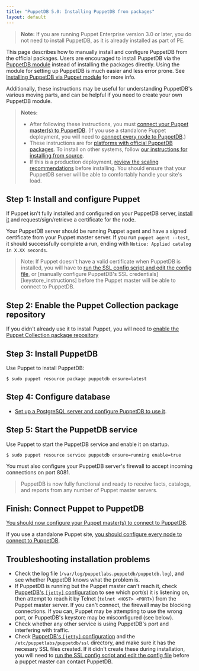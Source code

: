 ```yaml
---
title: "PuppetDB 5.0: Installing PuppetDB from packages"
layout: default
---
```


[connect_master]: ./connect_puppet_master.html
[connect_apply]: ./connect_puppet_apply.html
[ssl_script]: ./maintain_and_tune.html#redo-ssl-setup-after-changing-certificates
[configure_postgres]: ./configure.html#using-postgresql
[configure_heap]: ./configure.html#configuring-the-java-heap-size
[configure_jetty]: ./configure.html#jetty-http-settings
[requirements]: ./index.html#standard-install-rhel-centos-debian-and-ubuntu
[install_module]: ./install_via_module.html
[module]: http://forge.puppet.com/puppetlabs/puppetdb

> **Note:** If you are running Puppet Enterprise version 3.0 or later, you do
> not need to install PuppetDB, as it is already installed as part of PE.

This page describes how to manually install and configure PuppetDB
from the official packages. Users are encouraged to install PuppetDB
via the [PuppetDB module][module] instead of installing the packages
directly. Using the module for setting up PuppetDB is much easier and
less error prone. See [Installing PuppetDB via Puppet
module][install_module] for more info.

Additionally, these instructions may be useful for understanding PuppetDB's
various moving parts, and can be helpful if you need to create your own PuppetDB
module.

> **Notes:**
>
> * After following these instructions, you must
>   [connect your Puppet master(s) to PuppetDB][connect_master]. (If you use a
>   standalone Puppet deployment, you will need to
>   [connect every node to PuppetDB][connect_apply].)
> * These instructions are for
>   [platforms with official PuppetDB packages][requirements]. To install on
>   other systems, follow
>   [our instructions for installing from source](./install_from_source.html).
> * If this is a production deployment,
>   [review the scaling recommendations](./scaling_recommendations.html) before
>   installing. You should ensure that your PuppetDB server will be able to
>   comfortably handle your site's load.

Step 1: Install and configure Puppet
-----

If Puppet isn't fully installed and configured on your PuppetDB server,
[install it][installpuppet] and request/sign/retrieve a certificate for the
node.

[installpuppet]: {{puppet}}/install_pre.html

Your PuppetDB server should be running Puppet agent and have a signed
certificate from your Puppet master server. If you run `puppet agent --test`, it
should successfully complete a run, ending with `Notice: Applied catalog in X.XX
seconds`.

> Note: If Puppet doesn't have a valid certificate when PuppetDB is installed,
> you will have to
> [run the SSL config script and edit the config file][ssl_script], or
> [manually configure PuppetDB's SSL credentials][keystore_instructions] before
> the Puppet master will be able to connect to PuppetDB.

Step 2: Enable the Puppet Collection package repository
-----

If you didn't already use it to install Puppet, you will need to
[enable the Puppet Collection package repository]({{puppet}}/puppet_collections.html)

Step 3: Install PuppetDB
-----

Use Puppet to install PuppetDB:

    $ sudo puppet resource package puppetdb ensure=latest

Step 4: Configure database
-----

- [Set up a PostgreSQL server and configure PuppetDB to use it][configure_postgres].

Step 5: Start the PuppetDB service
-----

Use Puppet to start the PuppetDB service and enable it on startup.

    $ sudo puppet resource service puppetdb ensure=running enable=true

You must also configure your PuppetDB server's firewall to accept incoming
connections on port 8081.

> PuppetDB is now fully functional and ready to receive facts, catalogs, and
> reports from any number of Puppet master servers.

Finish: Connect Puppet to PuppetDB
-----

[You should now configure your Puppet master(s) to connect to PuppetDB][connect_master].

If you use a standalone Puppet site,
[you should configure every node to connect to PuppetDB][connect_apply].

Troubleshooting installation problems
-----

* Check the log file (`/var/log/puppetlabs.puppetdb/puppetdb.log`), and see
  whether PuppetDB knows what the problem is.
* If PuppetDB is running but the Puppet master can't reach it, check
  [PuppetDB's `[jetty]` configuration][configure_jetty] to see which port(s) it
  is listening on, then attempt to reach it by Telnet (`telnet <HOST> <PORT>`)
  from the Puppet master server. If you can't connect, the firewall may be
  blocking connections. If you can, Puppet may be attempting to use the wrong
  port, or PuppetDB's keystore may be misconfigured (see below).
* Check whether any other service is using PuppetDB's port and interfering with
  traffic.
* Check [PuppetDB's `[jetty]` configuration][configure_jetty] and the
  `/etc/puppetlabs/puppetdb/ssl` directory, and make sure it has the necesary
  SSL files created. If it didn't create these during installation, you will
  need to [run the SSL config script and edit the config file][ssl_script]
  before a puppet master can contact PuppetDB.
